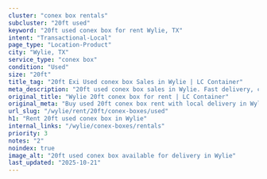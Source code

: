 ```yaml
---
cluster: "conex box rentals"
subcluster: "20ft used"
keyword: "20ft used conex box for rent Wylie, TX"
intent: "Transactional-Local"
page_type: "Location-Product"
city: "Wylie, TX"
service_type: "conex box"
condition: "Used"
size: "20ft"
title_tag: "20ft Exi Used conex box Sales in Wylie | LC Container"
meta_description: "20ft used conex box sales in Wylie. Fast delivery, competitive pricing. Serving conex boxes area. Quote ID: 2YR. Call (214) 524-4168 for your free quote today."
original_title: "Wylie 20ft conex box for rent | LC Container"
original_meta: "Buy used 20ft conex box rent with local delivery in Wylie, TX. LC Container — local Since 2003. Request a fast quote today."
url_slug: "/wylie/rent/20ft/conex-boxes/used"
h1: "Rent 20ft used conex box in Wylie"
internal_links: "/wylie/conex-boxes/rentals"
priority: 3
notes: "2"
noindex: true
image_alt: "20ft used conex box available for delivery in Wylie"
last_updated: "2025-10-21"
---
```


<!-- TODO: Add unique city/inventory copy, images, and internal links here. -->
